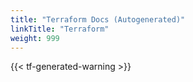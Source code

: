 ```yaml
---
title: "Terraform Docs (Autogenerated)"
linkTitle: "Terraform"
weight: 999
---
```


{{< tf-generated-warning >}}

